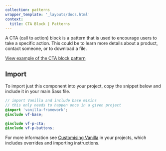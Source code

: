 ```yaml
---
collection: patterns
wrapper_template: '_layouts/docs.html'
context:
  title: CTA Block | Patterns
---
```


A CTA (call to action) block is a pattern that is used to encourage users to take a specific action. This could be to learn more details about a product, contact someone, or to download a file.

<div class="embedded-example"><a href="/docs/examples/patterns/cta/block/default" class="js-example">
View example of the CTA block pattern
</a></div>

## Import

To import just this component into your project, copy the snippet below and include it in your main Sass file.

```scss
// import Vanilla and include base mixins
// this only needs to happen once in a given project
@import 'vanilla-framework';
@include vf-base;

@include vf-p-cta;
@include vf-p-buttons;
```

For more information see [Customising Vanilla](/docs/customising-vanilla/) in your projects, which includes overrides and importing instructions.
